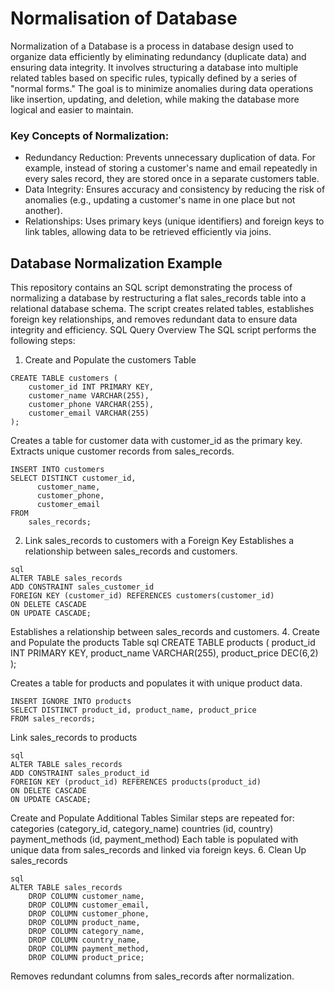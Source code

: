 # Normalisation of Database

Normalization of a Database is a process in database design used to organize data efficiently by eliminating redundancy (duplicate data) and ensuring data integrity. It involves structuring a database into multiple related tables based on specific rules, typically defined by a series of "normal forms." The goal is to minimize anomalies during data operations like insertion, updating, and deletion, while making the database more logical and easier to maintain.
### Key Concepts of Normalization:
* Redundancy Reduction: Prevents unnecessary duplication of data. For example, instead of storing a customer's name and email repeatedly in every sales record, they are stored once in a separate customers table.
* Data Integrity: Ensures accuracy and consistency by reducing the risk of anomalies (e.g., updating a customer's name in one place but not another).
* Relationships: Uses primary keys (unique identifiers) and foreign keys to link tables, allowing data to be retrieved efficiently via joins.
## Database Normalization Example
This repository contains an SQL script demonstrating the process of normalizing a database by restructuring a flat sales_records table into a relational database schema. The script creates related tables, establishes foreign key relationships, and removes redundant data to ensure data integrity and efficiency.
SQL Query Overview
The SQL script performs the following steps:
1. Create and Populate the customers Table
```
CREATE TABLE customers (
    customer_id INT PRIMARY KEY,
    customer_name VARCHAR(255),
    customer_phone VARCHAR(255),
    customer_email VARCHAR(255)
);
```
Creates a table for customer data with customer_id as the primary key.
Extracts unique customer records from sales_records.
```
INSERT INTO customers
SELECT DISTINCT customer_id,
      customer_name,
      customer_phone,
      customer_email
FROM
    sales_records;
```

2. Link sales_records to customers with a Foreign Key
  Establishes a relationship between sales_records and customers.
```
sql
ALTER TABLE sales_records
ADD CONSTRAINT sales_customer_id
FOREIGN KEY (customer_id) REFERENCES customers(customer_id)
ON DELETE CASCADE
ON UPDATE CASCADE;
```
Establishes a relationship between sales_records and customers.
4. Create and Populate the products Table
sql
CREATE TABLE products (
    product_id INT PRIMARY KEY,
    product_name VARCHAR(255),
    product_price DEC(6,2)
);

Creates a table for products and populates it with unique product data.
```
INSERT IGNORE INTO products
SELECT DISTINCT product_id, product_name, product_price
FROM sales_records;
```
 Link sales_records to products
 ```
sql
ALTER TABLE sales_records
ADD CONSTRAINT sales_product_id
FOREIGN KEY (product_id) REFERENCES products(product_id)
ON DELETE CASCADE
ON UPDATE CASCADE;
```
 Create and Populate Additional Tables
Similar steps are repeated for:
categories (category_id, category_name)
countries (id, country)
payment_methods (id, payment_method)
Each table is populated with unique data from sales_records and linked via foreign keys.
6. Clean Up sales_records
```
sql
ALTER TABLE sales_records
    DROP COLUMN customer_name,
    DROP COLUMN customer_email,
    DROP COLUMN customer_phone,
    DROP COLUMN product_name,
    DROP COLUMN category_name,
    DROP COLUMN country_name,
    DROP COLUMN payment_method,
    DROP COLUMN product_price;
```
Removes redundant columns from sales_records after normalization.
